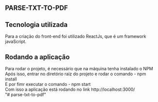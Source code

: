 ## PARSE-TXT-TO-PDF  

## Tecnologia utilizada

Para a criação do front-end foi utilizado ReactJs, que é um framework javaScript.

## Rodando a aplicação

Para rodar o projeto, é necessário que na máquina tenha instalado o NPM <br>
Após isso, entrar no diretório raiz do projeto e rodar o comando - npm install <br>
E por fimr executar o comando - npm start <br>
Com isso a aplicação está rodando no link http://localhost:3000/ <br>
"# parse-txt-to-pdf" 
